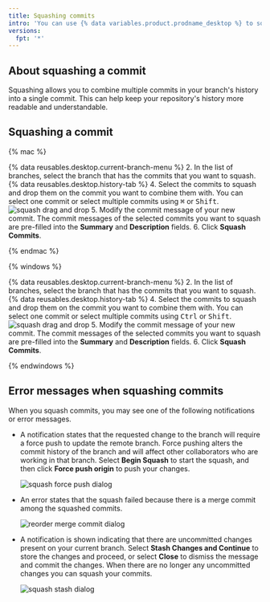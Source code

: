 ```yaml
---
title: Squashing commits
intro: 'You can use {% data variables.product.prodname_desktop %} to squash commits in your branch''s history.'
versions:
  fpt: '*'
---
```


## About squashing a commit

Squashing allows you to combine multiple commits in your branch's history into a single commit. This can help keep your repository's history more readable and understandable.

## Squashing a commit

{% mac %}

{% data reusables.desktop.current-branch-menu %}
2. In the list of branches, select the branch that has the commits that you want to squash.
{% data reusables.desktop.history-tab %}
4. Select the commits to squash and drop them on the commit you want to combine them with. You can select one commit or select multiple commits using <kbd>⌘</kbd> or <kbd>Shift</kbd>.
  ![squash drag and drop](/assets/images/help/desktop/squash-drag-and-drop.png)
5. Modify the commit message of your new commit. The commit messages of the selected commits you want to squash are pre-filled into the **Summary** and **Description** fields.
6. Click **Squash Commits**.

{% endmac %}

{% windows %}

{% data reusables.desktop.current-branch-menu %}
2. In the list of branches, select the branch that has the commits that you want to squash.
{% data reusables.desktop.history-tab %}
4. Select the commits to squash and drop them on the commit you want to combine them with. You can select one commit or select multiple commits using <kbd>Ctrl</kbd> or <kbd>Shift</kbd>.
  ![squash drag and drop](/assets/images/help/desktop/squash-drag-and-drop.png)
5. Modify the commit message of your new commit. The commit messages of the selected commits you want to squash are pre-filled into the **Summary** and **Description** fields.
6. Click **Squash Commits**.

{% endwindows %}

## Error messages when squashing commits

When you squash commits, you may see one of the following notifications or error messages.

* A notification states that the requested change to the branch will require a force push to update the remote branch. Force pushing alters the commit history of the branch and will affect other collaborators who are working in that branch.  Select **Begin Squash** to start the squash, and then click **Force push origin** to push your changes.

  ![squash force push dialog](/assets/images/help/desktop/squash-force-push.png)

* An error states that the squash failed because there is a merge commit among the squashed commits.

  ![reorder merge commit dialog](/assets/images/help/desktop/squash-merge-commit-dialog.png)

* A notification is shown indicating that there are uncommitted changes present on your current branch. Select **Stash Changes and Continue** to store the changes and proceed, or select **Close** to dismiss the message and commit the changes. When there are no longer any uncommitted changes you can squash your commits.

  ![squash stash dialog](/assets/images/help/desktop/squash-stash-dialog.png)
